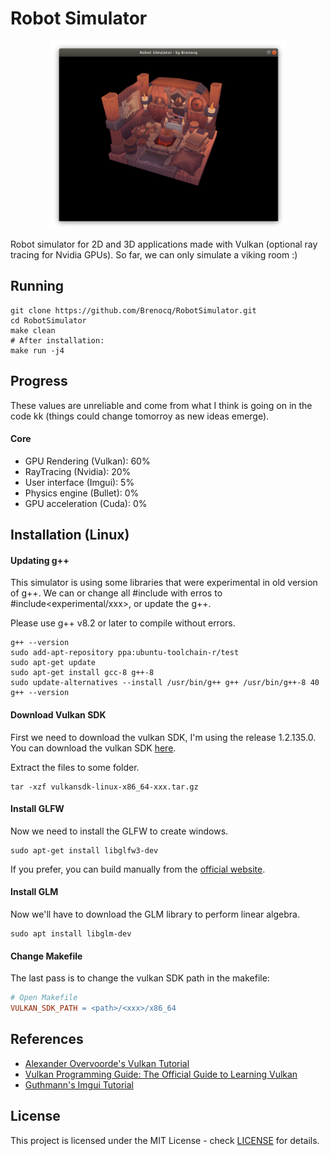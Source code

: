 # Robot Simulator
<p align="center">
 <img src="./img/2020-07-14.png" height="300">
</p>

Robot simulator for 2D and 3D applications made with Vulkan (optional ray tracing for Nvidia GPUs).
So far, we can only simulate a viking room :)

## Running
```shell
git clone https://github.com/Brenocq/RobotSimulator.git
cd RobotSimulator
make clean
# After installation:
make run -j4
```

## Progress
These values are unreliable and come from what I think is going on in the code kk (things could change tomorroy as new ideas emerge).

#### Core
 - GPU Rendering (Vulkan): 60%
 - RayTracing (Nvidia): 20%
 - User interface (Imgui): 5%
 - Physics engine (Bullet): 0%
 - GPU acceleration (Cuda): 0%

## Installation (Linux)
#### Updating g++
This simulator is using some libraries that were experimental in old version of g++. We can or change all #include<xxx> with erros to #include<experimental/xxx>, or update the g++.

Please use g++ v8.2 or later to compile without errors.
``` shell
g++ --version
sudo add-apt-repository ppa:ubuntu-toolchain-r/test
sudo apt-get update
sudo apt-get install gcc-8 g++-8
sudo update-alternatives --install /usr/bin/g++ g++ /usr/bin/g++-8 40
g++ --version
```

#### Download Vulkan SDK
First we need to download the vulkan SDK, I'm using the release 1.2.135.0.
You can download the vulkan SDK [here](https://vulkan.lunarg.com/sdk/home).

Extract the files to some folder.
``` shell
tar -xzf vulkansdk-linux-x86_64-xxx.tar.gz
```

#### Install GLFW
Now we need to install the GLFW to create windows.

``` shell
sudo apt-get install libglfw3-dev
```
If you prefer, you can build manually from the [official website](https://www.glfw.org/).

#### Install GLM
Now we'll have to download the GLM library to perform linear algebra.

``` shell
sudo apt install libglm-dev
```

#### Change Makefile
The last pass is to change the vulkan SDK path in the makefile:

``` Makefile
# Open Makefile
VULKAN_SDK_PATH = <path>/<xxx>/x86_64
```

## References
- [Alexander Overvoorde's Vulkan Tutorial](https://vulkan-tutorial.com/)
- [Vulkan Programming Guide: The Official Guide to Learning Vulkan](http://www.vulkanprogrammingguide.com/)
- [Guthmann's Imgui Tutorial](https://frguthmann.github.io/posts/vulkan_imgui/)

## License
This project is licensed under the MIT License - check [LICENSE](LICENSE) for details.
